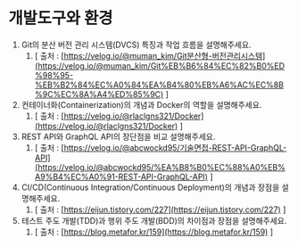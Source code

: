 # 개발도구와 환경

1. Git의 분산 버전 관리 시스템(DVCS) 특징과 작업 흐름을 설명해주세요.
    1. [ 출처 : [https://velog.io/@muman_kim/Git분산형-버전관리시스템](https://velog.io/@muman_kim/Git%EB%B6%84%EC%82%B0%ED%98%95-%EB%B2%84%EC%A0%84%EA%B4%80%EB%A6%AC%EC%8B%9C%EC%8A%A4%ED%85%9C) ]
2. 컨테이너화(Containerization)의 개념과 Docker의 역할을 설명해주세요.
    1. [ 출처 : [https://velog.io/@rlaclgns321/Docker](https://velog.io/@rlaclgns321/Docker) ] 
3. REST API와 GraphQL API의 장단점을 비교 설명해주세요.
    1. [ 출처 : [https://velog.io/@abcwockd95/기술면접-REST-API-GraphQL-API](https://velog.io/@abcwockd95/%EA%B8%B0%EC%88%A0%EB%A9%B4%EC%A0%91-REST-API-GraphQL-API) ]
4. CI/CD(Continuous Integration/Continuous Deployment)의 개념과 장점을 설명해주세요.
    1. [ 출처 : [https://eijun.tistory.com/227](https://eijun.tistory.com/227) ]
5. 테스트 주도 개발(TDD)과 행위 주도 개발(BDD)의 차이점과 장점을 설명해주세요.
    1. [ 출처 : [https://blog.metafor.kr/159](https://blog.metafor.kr/159) ]
